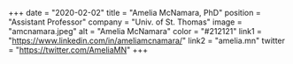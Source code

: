 +++ 
date = "2020-02-02" 
title = "Amelia McNamara, PhD" 
position = "Assistant Professor" 
company = "Univ. of St. Thomas" 
image = "amcnamara.jpeg" 
alt = "Amelia McNamara" 
color = "#212121" 
link1 = "https://www.linkedin.com/in/ameliamcnamara/" 
link2 = "amelia.mn"
twitter = "https://twitter.com/AmeliaMN"
+++